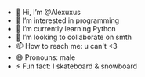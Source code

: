 - 👋 Hi, I’m @Alexuxus
- 👀 I’m interested in programming
- 🌱 I’m currently learning Python
- 💞️ I’m looking to collaborate on smth
- 📫 How to reach me: u can't <3
- 😄 Pronouns: male
- ⚡ Fun fact: I skateboard & snowboard

<!---
Alexuxus/Alexuxus is a ✨ special ✨ repository because its `README.md` (this file) appears on your GitHub profile.
You can click the Preview link to take a look at your changes.
--->

